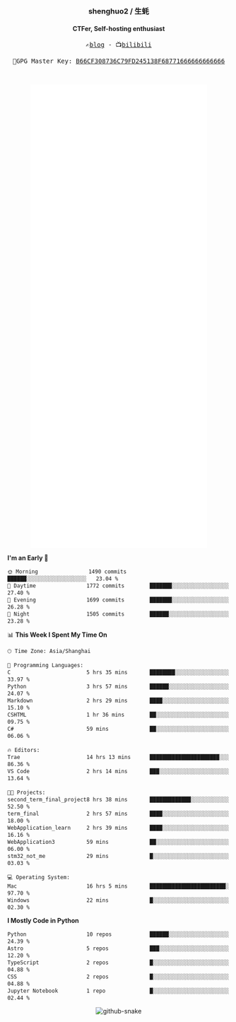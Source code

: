 <h3 align="center"> shenghuo2 / 生蚝 </h3>
<h4 align="center" >CTFer, Self-hosting enthusiast</h3>


<p align="center">
  <samp>
    ✍️<a href="https://blog.shenghuo2.top/">blog</a> -
    📺<a href="https://space.bilibili.com/85894935">bilibili</a>
  </samp>
</p>
<p align="center">
  <samp>
     🔐GPG Master Key: <a align="center" href="https://github.com/shenghuo2.gpg">B66CF308736C79FD245138F68771666666666666</a>
  </samp>
</p>
<br>
<p align="center">
  <a href="https://github.com/shenghuo2">
    <img width="400" align="top" src="https://github.com/shenghuo2/shenghuo2/blob/main/metrics.left.svg" />
  </a>
  <a href="https://github.com/shenghuo2">
    <img width="400" align="top" src="https://github.com/shenghuo2/shenghuo2/blob/main/metrics.right.svg" />
  </a>
</p>


<!--START_SECTION:waka-->
**I'm an Early 🐤** 

```text
🌞 Morning                1490 commits        ██████░░░░░░░░░░░░░░░░░░░   23.04 % 
🌆 Daytime                1772 commits        ███████░░░░░░░░░░░░░░░░░░   27.40 % 
🌃 Evening                1699 commits        ███████░░░░░░░░░░░░░░░░░░   26.28 % 
🌙 Night                  1505 commits        ██████░░░░░░░░░░░░░░░░░░░   23.28 % 
```


📊 **This Week I Spent My Time On** 

```text
🕑︎ Time Zone: Asia/Shanghai

💬 Programming Languages: 
C                        5 hrs 35 mins       ████████░░░░░░░░░░░░░░░░░   33.97 % 
Python                   3 hrs 57 mins       ██████░░░░░░░░░░░░░░░░░░░   24.07 % 
Markdown                 2 hrs 29 mins       ████░░░░░░░░░░░░░░░░░░░░░   15.10 % 
CSHTML                   1 hr 36 mins        ██░░░░░░░░░░░░░░░░░░░░░░░   09.75 % 
C#                       59 mins             ██░░░░░░░░░░░░░░░░░░░░░░░   06.06 % 

🔥 Editors: 
Trae                     14 hrs 13 mins      ██████████████████████░░░   86.36 % 
VS Code                  2 hrs 14 mins       ███░░░░░░░░░░░░░░░░░░░░░░   13.64 % 

🐱‍💻 Projects: 
second_term_final_project8 hrs 38 mins       █████████████░░░░░░░░░░░░   52.50 % 
term_final               2 hrs 57 mins       ████░░░░░░░░░░░░░░░░░░░░░   18.00 % 
WebApplication_learn     2 hrs 39 mins       ████░░░░░░░░░░░░░░░░░░░░░   16.16 % 
WebApplication3          59 mins             ██░░░░░░░░░░░░░░░░░░░░░░░   06.00 % 
stm32_not_me             29 mins             █░░░░░░░░░░░░░░░░░░░░░░░░   03.03 % 

💻 Operating System: 
Mac                      16 hrs 5 mins       ████████████████████████░   97.70 % 
Windows                  22 mins             █░░░░░░░░░░░░░░░░░░░░░░░░   02.30 % 
```

**I Mostly Code in Python** 

```text
Python                   10 repos            ██████░░░░░░░░░░░░░░░░░░░   24.39 % 
Astro                    5 repos             ███░░░░░░░░░░░░░░░░░░░░░░   12.20 % 
TypeScript               2 repos             █░░░░░░░░░░░░░░░░░░░░░░░░   04.88 % 
CSS                      2 repos             █░░░░░░░░░░░░░░░░░░░░░░░░   04.88 % 
Jupyter Notebook         1 repo              █░░░░░░░░░░░░░░░░░░░░░░░░   02.44 % 
```




<!--END_SECTION:waka-->


<div align="center">
  <picture>
    <source media="(prefers-color-scheme: dark)" srcset="https://gist.githubusercontent.com/shenghuo2/bfce20b14ab0484cef03bae6e60e0b3a/raw/github-snake-dark.svg" />
    <source media="(prefers-color-scheme: light)" srcset="https://gist.githubusercontent.com/shenghuo2/bfce20b14ab0484cef03bae6e60e0b3a/raw/github-snake.svg" />
    <img alt="github-snake" src="https://gist.githubusercontent.com/shenghuo2/bfce20b14ab0484cef03bae6e60e0b3a/raw/github-snake.svg" />
  </picture>
</div>

<!--
**shenghuo2/shenghuo2** is a ✨ _special_ ✨ repository because its `README.md` (this file) appears on your GitHub profile.

Here are some ideas to get you started:

- 🔭 I’m currently working on ...
- 🌱 I’m currently learning ...
- 👯 I’m looking to collaborate on ...
- 🤔 I’m looking for help with ...
- 💬 Ask me about ...
- 📫 How to reach me: ...
- 😄 Pronouns: ...
- ⚡ Fun fact: ...
-->
